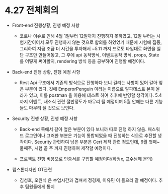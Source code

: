 # 4.27 전체회의

- Front-end 진행상황, 진행 예정 사항

  - 코로나 이슈로 인해 4월 1일부터 12일까지 진행하지 못하였고, 12일 부터는 시험기간이어서 모두 진행하지 않는 것으로 합의를 하였었기 때문에 시험에 집중, 그리하여 지금
    조금 더 시간을 투자해서 ~5.11 까지 프로토 타입대로 화면을 일단 구조만 만들어놓고, 그 후에 api 동작방식, 이벤트동작 방식, props,
    State를 어떻게 써야할지, rendering 방식 등을 공부하여 진행할 예정이다.

- Back-end 진행 상황, 진행 예정 사항

  - Rest Api 구조에서 기존의 방식으로 진행하다 보니 걸리는 사항이 있어 갈아 엎은 부분이 있다. 깃에 EmperorPenguin 이라는 이름으로 알파테스트 본이 올라가 있고, 이를 postman 을 이용해 테스트 하여 추후에 반영할 생각이다.
    5.4 까지 이벤트, 새소식 관련 절반정도가 마무리 될 예정이며 5월 안에는 다른 기능들도 마무리 될 것으로 보인다.

- Security 진행 상황, 진행 예정 사항

  - Back-end 쪽에서 갈아 엎은 부분이 있다 보니까 따로 진행 하지 않음. 패스워드 로그인이나 그러한 부분은 기능이 통합되었을 때 진행하는 식으로 추진할 생각이다.
    Security 관련하여 남은 부분은 Cert 제작 관련 정도인데, 6월 첫째~둘째주, 시험 끝 주 까지 진행하여 제작할 예정이다.

  - 프로젝트 진행 비용으로 인증서를 구입할 예정이다(확정x, 교수님께 문의)

- 캡스톤디자인 OT관련
  - 김성호, 오원식 은 수업시간과 겹쳐서 정경재, 이유민 이 들으러 갈 예정이다. 추후 팀원들에게 통지
